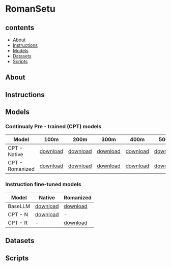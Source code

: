 # RomanSetu
## contents
- [About](#About)
- [Instructions](#Instructions)
- [Models](#Models)
- [Datasets](#Datasets)
- [Scripts](#Scripts)

## About

## Instructions

## Models

### Continualy Pre - trained (CPT) models
| Model           | 100m         | 200m         | 300m         | 400m         | 500m         |
|-----------------|--------------|--------------|--------------|--------------|--------------|
| CPT - Native    | [download]() | [download]() | [download]() | [download]() | [download]() |
| CPT - Romanized | [download]() | [download]() | [download]() | [download]() | [download]() |

### Instruction fine-tuned models
| Model   | Native       | Romanized    |
|---------|--------------|--------------|
| BaseLLM | [download]() | [download]() |
| CPT - N | [download]() |       -      |
| CPT - R |       -      | [download]() |
## Datasets

## Scripts
